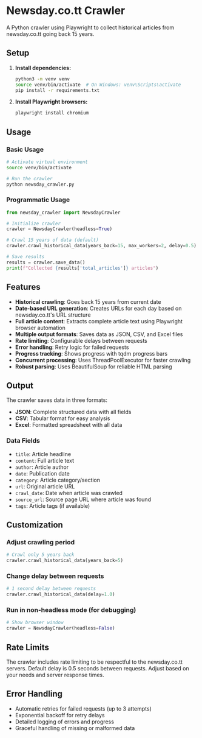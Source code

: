 # Newsday.co.tt Crawler

A Python crawler using Playwright to collect historical articles from newsday.co.tt going back 15 years.

## Setup

1. **Install dependencies:**
   ```bash
   python3 -m venv venv
   source venv/bin/activate  # On Windows: venv\Scripts\activate
   pip install -r requirements.txt
   ```

2. **Install Playwright browsers:**
   ```bash
   playwright install chromium
   ```

## Usage

### Basic Usage
```bash
# Activate virtual environment
source venv/bin/activate

# Run the crawler
python newsday_crawler.py
```

### Programmatic Usage
```python
from newsday_crawler import NewsdayCrawler

# Initialize crawler
crawler = NewsdayCrawler(headless=True)

# Crawl 15 years of data (default)
crawler.crawl_historical_data(years_back=15, max_workers=2, delay=0.5)

# Save results
results = crawler.save_data()
print(f"Collected {results['total_articles']} articles")
```

## Features

- **Historical crawling**: Goes back 15 years from current date
- **Date-based URL generation**: Creates URLs for each day based on newsday.co.tt's URL structure
- **Full article content**: Extracts complete article text using Playwright browser automation
- **Multiple output formats**: Saves data as JSON, CSV, and Excel files
- **Rate limiting**: Configurable delays between requests
- **Error handling**: Retry logic for failed requests
- **Progress tracking**: Shows progress with tqdm progress bars
- **Concurrent processing**: Uses ThreadPoolExecutor for faster crawling
- **Robust parsing**: Uses BeautifulSoup for reliable HTML parsing

## Output

The crawler saves data in three formats:
- **JSON**: Complete structured data with all fields
- **CSV**: Tabular format for easy analysis
- **Excel**: Formatted spreadsheet with all data

### Data Fields
- `title`: Article headline
- `content`: Full article text
- `author`: Article author
- `date`: Publication date
- `category`: Article category/section
- `url`: Original article URL
- `crawl_date`: Date when article was crawled
- `source_url`: Source page URL where article was found
- `tags`: Article tags (if available)

## Customization

### Adjust crawling period
```python
# Crawl only 5 years back
crawler.crawl_historical_data(years_back=5)
```

### Change delay between requests
```python
# 1 second delay between requests
crawler.crawl_historical_data(delay=1.0)
```

### Run in non-headless mode (for debugging)
```python
# Show browser window
crawler = NewsdayCrawler(headless=False)
```

## Rate Limits

The crawler includes rate limiting to be respectful to the newsday.co.tt servers. Default delay is 0.5 seconds between requests. Adjust based on your needs and server response times.

## Error Handling

- Automatic retries for failed requests (up to 3 attempts)
- Exponential backoff for retry delays
- Detailed logging of errors and progress
- Graceful handling of missing or malformed data